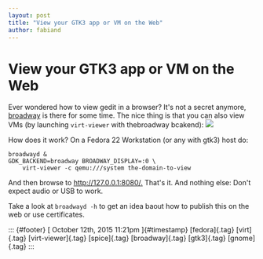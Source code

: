 ```yaml
---
layout: post
title: "View your GTK3 app or VM on the Web"
author: fabiand
---
```



View your GTK3 app or VM on the Web
===================================

Ever wondered how to view gedit in a browser? It's not a secret anymore,
[broadway](https://developer.gnome.org/gtk3/stable/gtk-broadway.html) is
there for some time. The nice thing is that you can also view VMs (by
launching `virt-viewer` with thebroadway bcakend):
![](https://66.media.tumblr.com/9cd8ea55f960342e22616e20c0dabf2e/tumblr_inline_nw4m3kzJhV1s0jj7d_540.png)

How does it work? On a Fedora 22 Workstation (or any with gtk3) host do:

    broadwayd &
    GDK_BACKEND=broadway BROADWAY_DISPLAY=:0 \
        virt-viewer -c qemu:///system the-domain-to-view

And then browse to <http://127.0.0.1:8080/.> That's it. And nothing
else: Don't expect audio or USB to work.

Take a look at `broadwayd -h` to get an idea baout how to publish this
on the web or use certificates.

::: {#footer}
[ October 12th, 2015 11:21pm ]{#timestamp} [fedora]{.tag} [virt]{.tag}
[virt-viewer]{.tag} [spice]{.tag} [broadway]{.tag} [gtk3]{.tag}
[gnome]{.tag}
:::

